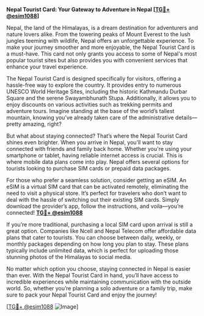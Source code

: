 **Nepal Tourist Card: Your Gateway to Adventure in Nepal [[TG💪+ @esim1088](https://t.me/s/esim1088)]**

Nepal, the land of the Himalayas, is a dream destination for adventurers and nature lovers alike. From the towering peaks of Mount Everest to the lush jungles teeming with wildlife, Nepal offers an unforgettable experience. To make your journey smoother and more enjoyable, the Nepal Tourist Card is a must-have. This card not only grants you access to some of Nepal's most popular tourist sites but also provides you with convenient services that enhance your travel experience.

The Nepal Tourist Card is designed specifically for visitors, offering a hassle-free way to explore the country. It provides entry to numerous UNESCO World Heritage Sites, including the historic Kathmandu Durbar Square and the serene Swayambhunath Stupa. Additionally, it allows you to enjoy discounts on various activities such as trekking permits and adventure tours. Imagine standing at the base of the world’s tallest mountain, knowing you’ve already taken care of the administrative details—pretty amazing, right?

But what about staying connected? That’s where the Nepal Tourist Card shines even brighter. When you arrive in Nepal, you’ll want to stay connected with friends and family back home. Whether you're using your smartphone or tablet, having reliable internet access is crucial. This is where mobile data plans come into play. Nepal offers several options for tourists looking to purchase SIM cards or prepaid data packages. 

For those who prefer a seamless solution, consider getting an eSIM. An eSIM is a virtual SIM card that can be activated remotely, eliminating the need to visit a physical store. It’s perfect for travelers who don’t want to deal with the hassle of switching out their existing SIM cards. Simply download the provider’s app, follow the instructions, and voila—you’re connected! **[TG💪+ @esim1088](https://t.me/s/esim1088)**

If you’re more traditional, purchasing a local SIM card upon arrival is still a great option. Companies like Ncell and Nepal Telecom offer affordable data plans that cater to tourists. You can choose between daily, weekly, or monthly packages depending on how long you plan to stay. These plans typically include unlimited data, which is perfect for uploading those stunning photos of the Himalayas to social media.

No matter which option you choose, staying connected in Nepal is easier than ever. With the Nepal Tourist Card in hand, you’ll have access to incredible experiences while maintaining communication with the outside world. So, whether you’re planning a solo adventure or a family trip, make sure to pack your Nepal Tourist Card and enjoy the journey!

[[TG💪+ @esim1088](https://t.me/s/esim1088) ![Image](https://i.postimg.cc/Y0z9fWf4/image.png)]